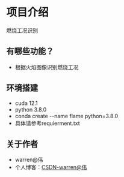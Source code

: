 # 项目介绍
燃烧工况识别

## 有哪些功能？
* 根据火焰图像识别燃烧工况

## 环境搭建
* cuda               12.1
* python             3.8.0
* conda create --name flame python=3.8.0
* 具体请参考requierment.txt

## 关于作者
* warren@伟
* 个人博客：[CSDN-warren@伟](https://blog.csdn.net/warren103098?type=blog)

